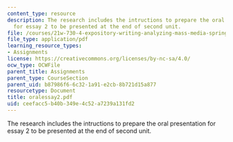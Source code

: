 ```yaml
---
content_type: resource
description: The research includes the intructions to prepare the oral presentation
  for essay 2 to be presented at the end of second unit.
file: /courses/21w-730-4-expository-writing-analyzing-mass-media-spring-2001/ceefacc5b40b349e4c52a7239a131fd2_oralessay2.pdf
file_type: application/pdf
learning_resource_types:
- Assignments
license: https://creativecommons.org/licenses/by-nc-sa/4.0/
ocw_type: OCWFile
parent_title: Assignments
parent_type: CourseSection
parent_uid: b87986f6-6c32-1a91-e2cb-8b721d15a877
resourcetype: Document
title: oralessay2.pdf
uid: ceefacc5-b40b-349e-4c52-a7239a131fd2
---
```

The research includes the intructions to prepare the oral presentation for essay 2 to be presented at the end of second unit.